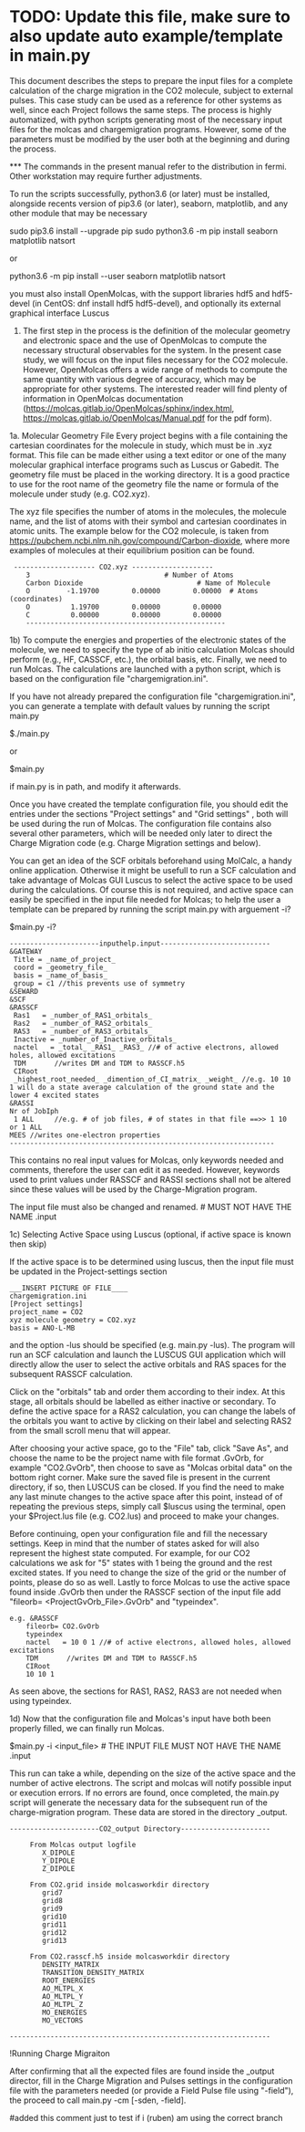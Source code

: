 # TODO: Update this file, make sure to also update auto example/template in main.py

This document describes the steps to prepare the input files for a complete calculation of the charge migration in the CO2 molecule, subject to external pulses. This case study can be used as a reference for other systems as well, since each Project follows the same steps. 
The process is highly automatized, with python scripts generating most of the necessary input files for the molcas and chargemigration programs. However, some of the parameters must be modified by the user both at the beginning and during the process.

*** The commands in the present manual refer to the distribution in fermi. Other
    workstation may require further adjustments.
    
To run the scripts successfully, python3.6 (or later) must be installed, alongside recents version of pip3.6 (or later), seaborn, matplotlib, and any other module that may be necessary

  sudo pip3.6 install --upgrade pip
  sudo python3.6 -m pip install seaborn matplotlib natsort
 
  or 

  python3.6 -m pip install --user seaborn matplotlib natsort

you must also install OpenMolcas, with the support libraries hdf5 and hdf5-devel (in CentOS: dnf install hdf5 hdf5-devel), and optionally its external graphical interface Luscus 


1. The first step in the process is the definition of the molecular geometry and electronic space and the use of OpenMolcas to compute the necessary structural observables for the system. In the present case study, we will focus on the input files necessary for the CO2 molecule. However, OpenMolcas offers a wide range of methods to compute the same quantity with various degree of accuracy, which may be appropriate for other systems. The interested reader will find plenty of information in OpenMolcas documentation (https://molcas.gitlab.io/OpenMolcas/sphinx/index.html, https://molcas.gitlab.io/OpenMolcas/Manual.pdf for the pdf form).

1a. Molecular Geometry File
Every project begins with a file containing the cartesian coordinates for the molecule in study, which must be in .xyz format. This file can be made either using a text editor or one of the many molecular graphical interface programs such as Luscus or Gabedit. The geometry file must be placed in the working directory. It is a good practice to use for the root name of the geometry file the name or formula of the molecule under study (e.g. CO2.xyz).

The xyz file specifies the number of atoms in the molecules, the molecule name, and the list of atoms with their symbol and cartesian coordinates in atomic units. The example below for the CO2 molecule, is taken from https://pubchem.ncbi.nlm.nih.gov/compound/Carbon-dioxide, where more examples of molecules at their equilibrium position can be found.

```
 -------------------- CO2.xyz --------------------
    3					              # Number of Atoms
    Carbon Dioxide		                      # Name of Molecule
    O         -1.19700        0.00000        0.00000  # Atoms (coordinates)
    O          1.19700        0.00000        0.00000
    C          0.00000        0.00000        0.00000
    -------------------------------------------------
```


1b) To compute the energies and properties of the electronic states of the molecule, we need to specify the type of ab initio calculation Molcas should perform (e.g., HF, CASSCF, etc.), the orbital basis, etc. Finally, we need to run Molcas. The calculations are launched with a python script, which is based on the configuration file "chargemigration.ini".

If you have not already prepared the configuration file "chargemigration.ini", you can generate a template with default values by running the script main.py

$./main.py

or

$main.py

if main.py is in path, and modify it afterwards. 

Once you have created the template configuration file, you should edit the entries under the sections "Project settings" and "Grid settings" , both will be used during the run of Molcas. The configuration file contains also several other parameters, which will be needed only later to direct the Charge Migration code (e.g. Charge Migration settings and below).

You can get an idea of the SCF orbitals beforehand using MolCalc, a handy online application. Otherwise it might be usefull to run a SCF calculation and take advantage of Molcas GUI Luscus to select the active space to be used during the calculations. Of course this is not required, and active space can easily be specified in the input file needed for Molcas; to help the user a template can be prepared by running the script main.py with arguement -i?

$main.py -i?


    ----------------------inputhelp.input---------------------------
    &GATEWAY 
     Title = _name_of_project_ 
     coord = _geometry_file_ 
     basis = _name_of_basis_ 
     group = c1 //this prevents use of symmetry
    &SEWARD
    &SCF
    &RASSCF
     Ras1   = _number_of_RAS1_orbitals_
     Ras2   = _number_of_RAS2_orbitals_
     RAS3   = _number_of_RAS3_orbitals_
     Inactive = _number_of_Inactive_orbitals_
     nactel   = _total_ _RAS1_ _RAS3_ //# of active electrons, allowed holes, allowed excitations
     TDM       //writes DM and TDM to RASSCF.h5
     CIRoot
     _highest_root_needed_ _dimention_of_CI_matrix_ _weight_ //e.g. 10 10 1 will do a state average calculation of the ground state and the lower 4 excited states
    &RASSI
    Nr of JobIph
     1 ALL     //e.g. # of job files, # of states in that file ==>> 1 10 or 1 ALL 
    MEES //writes one-electron properties
    -----------------------------------------------------------------


This contains no real input values for Molcas, only keywords needed and comments, therefore the user can edit it as needed. However, keywords used to print values under RASSCF and RASSI sections shall not be altered since these values will be used by the Charge-Migration program. 

The input file must  also be changed and renamed. # MUST NOT HAVE THE NAME <PROJECT>.input


1c) Selecting Active Space using Luscus (optional, if active space is known then skip)

If the active space is to be determined using luscus, then the input file must be updated in the Project-settings section

    ___INSERT PICTURE OF FILE____
    chargemigration.ini
    [Project settings]
    project_name = CO2 
    xyz molecule geometry = CO2.xyz
    basis = ANO-L-MB

and the option -lus should be specified (e.g. main.py -lus). The program will run an SCF calculation and launch the LUSCUS GUI application which will directly allow the user to select the active orbitals and RAS spaces for the subsequent RASSCF calculation.

Click on the "orbitals" tab and order them according to their index. At this stage, all orbitals should be labelled as either inactive or secondary. To define the active space for a RAS2 calculation, you can change the labels of the orbitals you want to active by clicking on their label and selecting RAS2 from the small scroll menu that will appear.

After choosing your active space, go to the "File" tab, click "Save As", and choose the name to be the project name with file format .GvOrb, for example "CO2.GvOrb", then choose to save as "Molcas orbital data" on the bottom right corner. Make sure the saved file is present in the current directory, if so, then LUSCUS can be closed. If you find the need to make any last minute changes to the active space after this point, instead of of repeating the previous steps, simply call $luscus using the terminal, open your $Project.lus file (e.g. CO2.lus) and proceed to make your changes.  

Before continuing, open your configuration file and fill the necessary settings. Keep in mind that the number of states asked for will also represent the highest state computed. For example, for our CO2 calculations we ask for "5" states with 1 being the ground and the rest excited states. If you need to change the size of the grid or the number of points, please do so as well. Lastly to force Molcas to use the active space found inside <ProjectName>.GvOrb then under the RASSCF section of the input file add "fileorb= <ProjectGvOrb_File>.GvOrb" and "typeindex".

    e.g. &RASSCF
        fileorb= CO2.GvOrb
        typeindex
        nactel   = 10 0 1 //# of active electrons, allowed holes, allowed excitations
        TDM       //writes DM and TDM to RASSCF.h5
        CIRoot
        10 10 1 
 
As seen above, the sections for RAS1, RAS2, RAS3 are not needed when using typeindex.


1d) Now that the configuration file and Molcas's input have both been properly filled, we can finally run Molcas. 


$main.py -i <input_file>    # THE INPUT FILE MUST NOT HAVE THE NAME <PROJECT>.input 


This run can take a while, depending on the size of the active space and the number of active electrons. The script and molcas will notify possible input or execution errors. If no errors are found, once completed, the main.py script will generate the necessary data for the subsequent run of the charge-migration program. These data are stored in the directory <Project>_output.


    ----------------------CO2_output Directory----------------------
         
         From Molcas output logfile
            X_DIPOLE
            Y_DIPOLE
            Z_DIPOLE
            
         From CO2.grid inside molcasworkdir directory
            grid7
            grid8
            grid9
            grid10
            grid11
            grid12
            grid13
            
         From CO2.rasscf.h5 inside molcasworkdir directory
            DENSITY_MATRIX
            TRANSITION_DENSITY_MATRIX
            ROOT_ENERGIES
            AO_MLTPL_X
            AO_MLTPL_Y
            AO_MLTPL_Z
            MO_ENERGIES
            MO_VECTORS
            
    ----------------------------------------------------------------

!Running Charge Migraiton

After confirming that all the expected files are found inside the <ProjectName>_output director, fill in the Charge Migration and Pulses settings in the configuration file with the parameters needed (or provide a Field Pulse file using "-field"), the proceed to call main.py -cm [-sden, -field].



	 
	 
	 


#added this comment just to test if i (ruben) am using the correct branch
